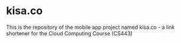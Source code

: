 # kisa.co
This is the repository of the mobile app project named kisa.co - a link shortener for the Cloud Computing Course (CS443)
